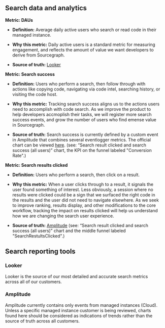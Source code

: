 ## Search data and analytics

**Metric: DAUs**

- **Definition:** Average daily active users who search or read code in their managed instance.

- **Why this metric:** Daily active users is a standard metric for measuring engagement, and reflects the amount of value we want developers to derive from Sourcegraph.

- **Source of truth:** [Looker](https://sourcegraph.looker.com/dashboards/447?%20Date=30%20day&Account%20Type=&Account%20name=&Installer%20Email=)

**Metric: Search success**

- **Definition:** Users who perform a search, then follow through with actions like copying code, navigating via code intel, searching history, or visiting the code host.

- **Why this metric:** Tracking search success aligns us to the actions users need to accomplish with code search. As we improve the product to help developers accmoplish their tasks, we will register more search success events, and grow the number of users who find emense value in Sourcegraph.

- **Source of truth:** Search success is currently defined by a custom event in Amplitude that combines several eventlogger metrics. The official chart can be viewed [here](https://app.amplitude.com/analytics/sourcegraph/dashboard/90h2qwld). (see: “Search result clicked and search success (all users)” chart, the KPI on the funnel labeled "Conversion Rate".)

**Metric: Search results clicked**

- **Definition:** Users who perform a search, then click on a result.
- **Why this metric:** When a user clicks through to a result, it signals the user found something of interest. Less obviously, a session where no results were clicked could be a sign that we surfaced the right code in the results and the user did not need to navigate elsewhere. As we seek to improve ranking, results display, and other modifications to the core workflow, tracking the impact on results clicked will help us understand how we are changing the search user experience.

- **Source of truth:** [Amplitude](https://app.amplitude.com/analytics/sourcegraph/dashboard/90h2qwld) (see: “Search result clicked and search success (all users)” chart and the middle funnel labeled "SearchRestultsClicked".)

## Search reporting tools

### Looker

Looker is the source of our most detailed and accurate search metrics across all of our customers.

### Amplitude

Amplitude currently contains only events from managed instances (Cloud). Unless a specific managed instance customer is being reviewed, charts found here should be considered as indications of trends rather than the source of truth across all customers.
